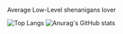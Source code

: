 Average Low-Level shenanigans lover

![Top Langs](https://github-readme-stats-peach-sigma-35.vercel.app/api/top-langs/?username=gopmur&theme=tokyonight&hide=Jupyter%20Notebook,ASP.NET,html,javascript,java)
![Anurag's GitHub stats](https://github-readme-stats-peach-sigma-35.vercel.app/api?username=gopmur&theme=tokyonight&show_icons=true&show="reviews,prs_merged,prs_merged_percentage&line_height=30")

